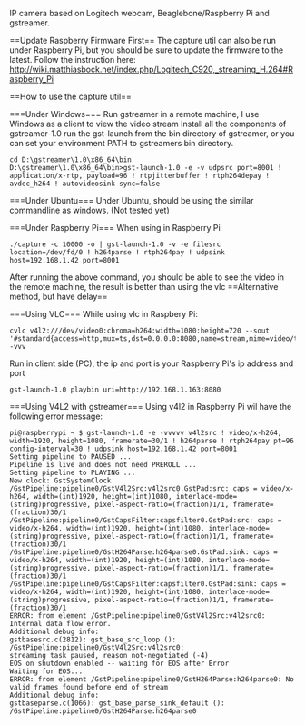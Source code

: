 IP camera based on Logitech webcam, Beaglebone/Raspberry Pi and gstreamer.

==Update Raspberry Firmware First==
The capture util can also be run under Raspberry Pi, but you should be sure to update the firmware to the latest.
Follow the instruction here: http://wiki.matthiasbock.net/index.php/Logitech_C920,_streaming_H.264#Raspberry_Pi

==How to use the capture util==

===Under Windows===
Run gstreamer in a remote machine, I use Windows as a client to view the video stream
Install all the components of gstreamer-1.0
run the gst-launch from the bin directory of gstreamer, or you can set your environment PATH to gstreamers bin directory.
```
cd D:\gstreamer\1.0\x86_64\bin
D:\gstreamer\1.0\x86_64\bin>gst-launch-1.0 -e -v udpsrc port=8001 ! application/x-rtp, payload=96 ! rtpjitterbuffer ! rtph264depay ! avdec_h264 ! autovideosink sync=false
```
===Under Ubuntu===
Under Ubuntu, should be using the similar commandline as windows. (Not tested yet)

===Under Raspberry Pi===
When using in Raspberry Pi 
```
./capture -c 10000 -o | gst-launch-1.0 -v -e filesrc location=/dev/fd/0 ! h264parse ! rtph264pay ! udpsink host=192.168.1.42 port=8001
```

After running the above command, you should be able to see the video in the remote machine, the result is better than using the vlc
==Alternative method, but have delay==

===Using VLC===
While using vlc in Raspbery Pi:
```
cvlc v4l2:///dev/video0:chroma=h264:width=1080:height=720 --sout '#standard{access=http,mux=ts,dst=0.0.0.0:8080,name=stream,mime=video/ts}' -vvv
```
Run in client side (PC), the ip and port is your Raspberry Pi's ip address and port
```
gst-launch-1.0 playbin uri=http://192.168.1.163:8080
```
===Using V4L2 with gstreamer===
Using v4l2 in Raspberry Pi wil have the following error message:
```
pi@raspberrypi ~ $ gst-launch-1.0 -e -vvvvv v4l2src ! video/x-h264, width=1920, height=1080, framerate=30/1 ! h264parse ! rtph264pay pt=96 config-interval=30 ! udpsink host=192.168.1.42 port=8001
Setting pipeline to PAUSED ...
Pipeline is live and does not need PREROLL ...
Setting pipeline to PLAYING ...
New clock: GstSystemClock
/GstPipeline:pipeline0/GstV4l2Src:v4l2src0.GstPad:src: caps = video/x-h264, width=(int)1920, height=(int)1080, interlace-mode=(string)progressive, pixel-aspect-ratio=(fraction)1/1, framerate=(fraction)30/1
/GstPipeline:pipeline0/GstCapsFilter:capsfilter0.GstPad:src: caps = video/x-h264, width=(int)1920, height=(int)1080, interlace-mode=(string)progressive, pixel-aspect-ratio=(fraction)1/1, framerate=(fraction)30/1
/GstPipeline:pipeline0/GstH264Parse:h264parse0.GstPad:sink: caps = video/x-h264, width=(int)1920, height=(int)1080, interlace-mode=(string)progressive, pixel-aspect-ratio=(fraction)1/1, framerate=(fraction)30/1
/GstPipeline:pipeline0/GstCapsFilter:capsfilter0.GstPad:sink: caps = video/x-h264, width=(int)1920, height=(int)1080, interlace-mode=(string)progressive, pixel-aspect-ratio=(fraction)1/1, framerate=(fraction)30/1
ERROR: from element /GstPipeline:pipeline0/GstV4l2Src:v4l2src0: Internal data flow error.
Additional debug info:
gstbasesrc.c(2812): gst_base_src_loop (): /GstPipeline:pipeline0/GstV4l2Src:v4l2src0:
streaming task paused, reason not-negotiated (-4)
EOS on shutdown enabled -- waiting for EOS after Error
Waiting for EOS...
ERROR: from element /GstPipeline:pipeline0/GstH264Parse:h264parse0: No valid frames found before end of stream
Additional debug info:
gstbaseparse.c(1066): gst_base_parse_sink_default (): /GstPipeline:pipeline0/GstH264Parse:h264parse0
```

